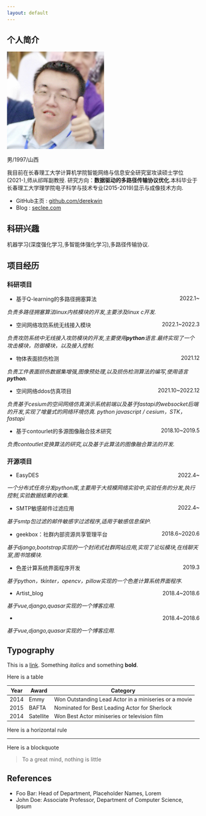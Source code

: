 ```yaml
---
layout: default
---
```


## 个人简介

<img class="profile-picture" src="seclee.jpg">

男/1997/山西

我目前在长春理工大学计算机学院智能网络与信息安全研究室攻读硕士学位(2021-),师从祁晖副教授.
研究方向：**数据驱动的多路径传输协议优化**.本科毕业于长春理工大学理学院电子科学与技术专业(2015-2019)显示与成像技术方向.
- GitHub主页 : [github.com/derekwin](https://github.com/derekwin)
- Blog : [seclee.com](https://seclee.com)

## 科研兴趣

机器学习(深度强化学习,多智能体强化学习),多路径传输协议.

## 项目经历
### 科研项目

- <p style="text-align:left;">基于Q-learning的多路径拥塞算法<span style="float:right;">2022.1~</span></p>
*负责多路径拥塞算法linux内核模块的开发,主要涉及linux c开发.*

- <p style="text-align:left;">空间网络攻防系统无线接入模块<span style="float:right;">2022.1~2022.3</span></p>
*负责攻防系统中无线接入攻防模块的开发,主要使用**python**语言.最终实现了一个攻击模块，防御模块，以及接入控制.*

- <p style="text-align:left;">物体表面损伤检测<span style="float:right;">2021.12</span></p>
*负责工件表面损伤数据集增强,图像预处理,以及损伤检测算法的编写,使用语言**python**.*
- <p style="text-align:left;">空间网络ddos仿真项目<span style="float:right;">2021.10~2022.12</span></p>
*负责基于cesium的空间网络仿真演示系统前端以及基于fastapi的websocket后端的开发,实现了增量式的网络环境仿真.*
*python javascript / cesium，STK，fastapi*
- <p style="text-align:left;">基于contourlet的多源图像融合技术研究<span style="float:right;">2018.10~2019.5</span></p>
*负责contoutlet变换算法的研究,以及基于此算法的图像融合算法的开发.*

### 开源项目
- <p style="text-align:left;">EasyDES<span style="float:right;">2022.4~</span></p>
*一个分布式任务分发python库,主要用于大规模网络实验中,实验任务的分发,执行控制,实验数据结果的收集.*
- <p style="text-align:left;">SMTP敏感邮件过滤应用<span style="float:right;">2022.4~</span></p>
*基于smtp包过滤的邮件敏感字过滤程序,适用于敏感信息保护.*
- <p style="text-align:left;">geekbox：社群内部资源共享管理平台<span style="float:right;">2018.6~2020.6</span></p>
*基于django,bootstrap实现的一个封闭式社群网站应用,实现了论坛模块,在线聊天室,图书馆模块.*
- <p style="text-align:left;">色差计算系统界面程序开发<span style="float:right;">2019.3</span></p>
*基于python，tkinter，opencv，pillow实现的一个色差计算系统界面程序.*
- <p style="text-align:left;">Artist_blog<span style="float:right;">2018.4~2018.6</span></p>
*基于vue,django,quasar实现的一个博客应用.*
- <p style="text-align:left;"><span style="float:right;">2018.4~2018.6</span></p>
*基于vue,django,quasar实现的一个博客应用.*

## Typography

This is a [link](http://google.com). Something *italics* and something **bold**.

Here is a table

Year | Award | Category
-----|-------|--------
2014 | Emmy  | Won Outstanding Lead Actor in a miniseries or a movie
2015 | BAFTA | Nominated for Best Leading Actor for Sherlock
2014 | Satellite | Won Best Actor miniseries or television film

Here is a horizontal rule

---

Here is a blockquote

> To a great mind, nothing is little

## References

* Foo Bar: Head of Department, Placeholder Names, Lorem
* John Doe: Associate Professor, Department of Computer Science, Ipsum
